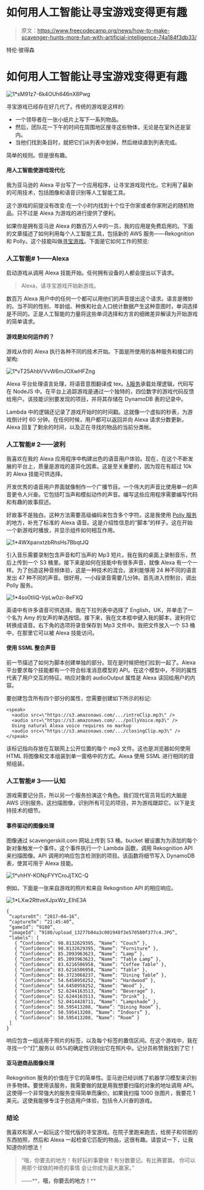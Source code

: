 # 如何用人工智能让寻宝游戏变得更有趣

> 原文：<https://www.freecodecamp.org/news/how-to-make-scavenger-hunts-more-fun-with-artificial-intelligence-74a184f3db33/>

特伦·彼得森

# 如何用人工智能让寻宝游戏变得更有趣

![1*sM91z7-6k4OUh646nX8Pwg](img/93bfe682efd8ec06039cd8faf0907c1d.png)

寻宝游戏已经存在好几代了。传统的游戏是这样的:

*   一个领导者在一张小纸片上写下一系列物品。
*   然后，团队花一下午的时间在周围地区搜寻这些物体，无论是在室外还是室内。
*   当他们找到条目时，就把它们从列表中划掉，然后继续直到列表完成。

简单的规则。但是很有趣。

#### 用人工智能使游戏现代化

我为亚马逊的 Alexa 平台写了一个应用程序，让寻宝游戏现代化。它利用了最新的可用技术，包括图像和语音识别等人工智能工具。

这个游戏的前提没有改变:在一个小时内找到十个位于你家或者你家附近的随机物品。只不过是 Alexa 为游戏的进行提供了便利。

如果你是拥有亚马逊 Alexa 的数百万人中的一员，我的应用是免费启用的。下面的文章描述了如何利用每个人工智能工具，包括新的 AWS 服务——Rekognition 和 Polly。这个技能叫做[寻宝游戏](https://www.amazon.com/Drawrz-com-Scavenger-Hunt/dp/B06ZZ6F91T/)。下面是它如何工作的预览:

### 人工智能# 1——Alexa

启动游戏从调用 Alexa 技能开始。任何拥有设备的人都会提出以下请求。

> Alexa，请寻宝游戏开始新游戏。

数百万 Alexa 用户中的任何一个都可以用他们的声音提出这个请求。语言是微妙的。当不同的性别、年龄组、种族和社会人口统计数据产生这种意图时，单词选择是不同的。正是人工智能的力量将这些单词选择和方言的细微差异解读为开始游戏的简单请求。

#### 游戏是如何运作的？

游戏从你的 Alexa 执行各种不同的技术开始。下面是所使用的各种服务和接口的架构:

![1*vT25AhbVVvW6mJOXwHFZng](img/1d1fe32262582cb3bbff1664366323f3.png)

Alexa 平台处理语言处理，将语音意图翻译成 tex。[λ服务](https://aws.amazon.com/lambda/)承载处理逻辑，代码写在 NodeJS 中。在平台上追踪游戏是通过一个独特的，四位数字的游戏代码反馈给用户。该技能识别要发现的项目，并将其存储在 DynamoDB 表的记录中。

Lambda 中的逻辑还记录了游戏开始时的时间戳。这就像一个虚拟的秒表，为游戏倒计时 60 分钟。在任何时候，用户都可以返回并向 Alexa 请求分数更新。Alexa 回复了剩余的时间，以及正在寻找的物品的当前分类帐。

### 人工智能# 2——波利

我喜欢在我的 Alexa 应用程序中构建出色的语音用户体验。现在，在这个不断发展的平台上，质量是游戏的差异化因素。这是至关重要的，因为现在有超过 10k 的 Alexa 技能可供选择。

开发优秀的语音用户界面就像制作一个广播节目。一个伟大的声音比使用单一的声音更令人兴奋。它包括叮当声和模拟动作的声音。编写这些应用程序需要编写代码和有趣的故事叙述。

好故事不是独白。这种方法需要高级编码来包含多个字符。这是我使用 [Polly 服务](https://aws.amazon.com/polly/)的地方，补充了标准的 Alexa 语音。这是介绍性信息的“脚本”的样子。这在开始一个新游戏时播放，并显示组件如何相互作用。

![1*4WXpanxtzbRhsHs7BbqtJQ](img/b6e76642783e544b102229a110fb6721.png)

引入音乐需要录制包含声音和叮当声的 Mp3 短片。我在我的桌面上录制音乐，然后上传到一个 S3 桶里。接下来是如何在技能中有很多声音，就像 Alexa 有一个一样。为了创造这种音频体验，这是一种技术的混合。波利能够用 24 种不同的语言发出 47 种不同的声音。很好用，一小段录音需要几分钟。首先进入控制台，调出 Polly 服务。

![1*4so0tIiQ-VpLw0zi-8eFXQ](img/962024f242c37ea4a45ba6fec7ecdc77.png)

英语中有许多语音可供选择。我在下拉列表中选择了 English，UK，并单击了一个名为 Amy 的女声的单选按钮。接下来，我在文本框中键入我的脚本，波利将它转换成语音。右下角的选项将录音保存到 Mp3 文件中。我把文件放入一个 S3 桶中，在那里它可以被 Alexa 技能访问。

#### 使用 SSML 整合声音

前一节描述了如何为脚本创建单独的部分。现在是时候把他们拉到一起了。Alexa 平台要求每个技能都有一个符合标准消息模型的 API。在这个模型中，不同的属性代表了用户交互的特征。响应对象的 audioOutput 属性是 Alexa 读回给用户的内容。

要创建包含所有四个部分的属性，您需要创建如下所示的标记:

```
<speak>
  <audio src=\"https://s3.amazonaws.com/.../introClip.mp3\" />
  <audio src=\"https://s3.amazonaws.com/.../pollyVoice.mp3\" />
  Using natural Alexa voice requires no markup
  <audio src=\"https://s3.amazonaws.com/.../closingClip.mp3\" />
</speak>
```

该标记指向存放在互联网上公开位置的每个 mp3 文件。这也是浏览器如何使用 HTML 将图像和文本组装到单一窗格中的方式。Alexa 使用 SSML 进行相同的音频组装。

### 人工智能# 3——认知

游戏需要记分员，所以另一个服务扮演这个角色。我们现代官员背后的大脑是 AWS 识别服务。这扫描图像，识别所有可见的项目，并为游戏跟踪它。以下是支持技术的细节。

#### 事件驱动的图像处理

图像通过 scavengerskill.com 网站上传到 S3 桶。bucket 被设置为为添加的每个新对象触发一个事件。这个事件执行一个 Lambda 函数，调用 Rekognition API 来扫描图像。API 调用的响应包含检测到的项目。该函数将细节写入 DynamoDB 表，使其可用于 Alexa 技能。

![1*vhHY-KONpFYYCroJjTXC-Q](img/089b4c043011eb416dc0fe4c3216eba8.png)

例如，下面是一张来自游戏的照片和来自 Rekognition API 的相应响应。

![1*LXw2RttveXJpxWz_EIhE3A](img/7bd3f795a65b5431128e12cd5835d3a3.png)

```
{
 “captureDt”: “2017–04–16”,
 “captureTm”: “21:45:40”,
 “gameId”: “9180”,
 “imageId”: “9180/upload_13277b04a3c001948f3e570580f377c4.JPG”,
 “labels”: [
   { “Confidence”: 98.8132629395, “Name”: “Couch” },
   { “Confidence”: 98.8132629395, “Name”: “Furniture” },
   { “Confidence”: 85.2093963623, “Name”: “Lamp” },
   { “Confidence”: 85.2093963623, “Name”: “Table Lamp” },
   { “Confidence”: 83.6216506958, “Name”: “Coffee Table" },
   { “Confidence”: 83.6216506958, “Name”: “Table" },
   { “Confidence”: 66.3723068237, “Name”: “Dining Table” },
   { “Confidence”: 54.6450958252, “Name”: “Hardwood” },
   { “Confidence”: 54.6450958252, “Name”: “Wood” },
   { “Confidence”: 52.6244163513, “Name”: “Beverage” },
   { “Confidence”: 52.6244163513, “Name”: “Drink” },
   { “Confidence”: 52.0414428711, “Name”: “Lampshade” },
   { “Confidence”: 50.595413208, “Name”: “Dining Room” },
   { “Confidence”: 50.595413208, “Name”: “Indoors” },
   { “Confidence”: 50.595413208, “Name”: “Room” }
 ]
}
```

响应包含一组适用于照片的标签，以及每个标签的置信区间。在这个游戏中，我在寻找一个“灯”,服务以 85%的确定性识别出它在照片中。记分员称赞我找到了它！

#### 亚马逊商品图像处理

Rekognition 服务的价值在于它的简单性。亚马逊已经训练了机器学习模型来识别许多物体。要使用该服务，我需要做的就是用我想要扫描的对象的地址调用 API。这使得一个非常强大的服务变得简单而廉价。如果我扫描 1000 张图片，我要花 1 美元。这使我能够专注于创造用户体验，包括令人兴奋的游戏。

### 结论

我喜欢和家人一起玩这个现代版的寻宝游戏。在院子里跑来跑去，给房子和邻居的东西拍照，然后和 Alexa 一起检查它匹配的物品，这很有趣。请尝试一下，让我知道你的想法！

> “哦，你要去的地方！有好玩的事要做！有分数要记。有比赛要赢。
> 你可以用那个球做的神奇的事情
> 会让你成为最大赢家。”
> 
> ——**，**哦，你要去的地方！****